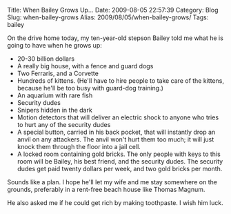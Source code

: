 Title: When Bailey Grows Up...
Date: 2009-08-05 22:57:39
Category: Blog
Slug: when-bailey-grows
Alias: 2009/08/05/when-bailey-grows/
Tags: bailey


On the drive home today, my ten-year-old stepson Bailey told me what he is going to have when he grows up:

- 20-30 billion dollars
- A really big house, with a fence and guard dogs
- Two Ferraris, and a Corvette
- Hundreds of kittens. (He'll have to hire people to take care of the kittens, because he'll be too busy with guard-dog training.)
- An aquarium with rare fish
- Security dudes
- Snipers hidden in the dark
- Motion detectors that will deliver an electric shock to anyone who tries to hurt any of the security dudes
- A special button, carried in his back pocket, that will instantly drop an anvil on any attackers. The anvil won't hurt them too much; it will just knock them through the floor into a jail cell.
- A locked room containing gold bricks. The only people with keys to this room will be Bailey, his best friend, and the security dudes. The security dudes get paid twenty dollars per week, and two gold bricks per month.

Sounds like a plan.  I hope he'll let my wife and me stay somewhere on the grounds, preferably in a rent-free beach house like Thomas Magnum.

He also asked me if he could get rich by making toothpaste. I wish him luck.

